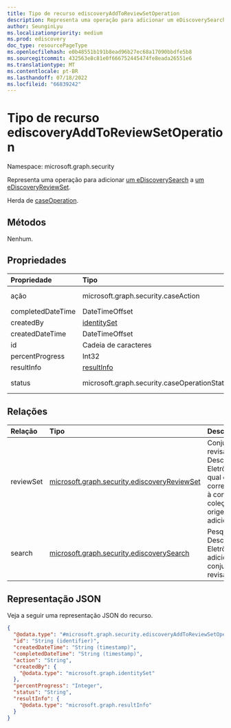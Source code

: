 ```yaml
---
title: Tipo de recurso ediscoveryAddToReviewSetOperation
description: Representa uma operação para adicionar um eDiscoverySearch a um eDiscoveryReviewSet.
author: SeunginLyu
ms.localizationpriority: medium
ms.prod: ediscovery
doc_type: resourcePageType
ms.openlocfilehash: e0b48551b191b8ead96b27ec68a17090bbdfe5b8
ms.sourcegitcommit: 432563e8c81e0f666752445474fe8eada26551e6
ms.translationtype: MT
ms.contentlocale: pt-BR
ms.lasthandoff: 07/18/2022
ms.locfileid: "66839242"
---
```

# <a name="ediscoveryaddtoreviewsetoperation-resource-type"></a>Tipo de recurso ediscoveryAddToReviewSetOperation

Namespace: microsoft.graph.security



Representa uma operação para adicionar [um eDiscoverySearch](../resources/security-ediscoverysearch.md) a [um eDiscoveryReviewSet](../resources/security-ediscoveryreviewset.md).

Herda de [caseOperation](../resources/security-caseoperation.md).

## <a name="methods"></a>Métodos
Nenhum.
## <a name="properties"></a>Propriedades
|Propriedade|Tipo|Descrição|
|:---|:---|:---|
|ação|microsoft.graph.security.caseAction| O tipo de ação que a operação representa. Os valores possíveis são: `addToReviewSet`,`applyTags`,`contentExport`,,`convertToPdf`,`estimateStatistics``purgeData`|
|completedDateTime|DateTimeOffset| A data e a hora em que a operação foi concluída. |
|createdBy|[identitySet](../resources/identityset.md)| O usuário que criou a operação. |
|createdDateTime|DateTimeOffset| A data e a hora em que a operação foi criada. |
|id|Cadeia de caracteres| A ID da operação. Somente leitura. |
|percentProgress|Int32| O progresso da operação. |
|resultInfo|[resultInfo](../resources/resultinfo.md)| Contém informações de resultado específicas de êxito e falha. |
|status|microsoft.graph.security.caseOperationStatus| O status da operação de caso. Os possíveis valores são: `notStarted`, `submissionFailed`, `running`, `succeeded`, `partiallySucceeded`, `failed`.|

## <a name="relationships"></a>Relações
|Relação|Tipo|Descrição|
|:---|:---|:---|
|reviewSet|[microsoft.graph.security.ediscoveryReviewSet](../resources/security-ediscoveryreviewset.md)|Conjunto de revisão de Descoberta Eletrônica ao qual os itens correspondentes à consulta da coleção de origem são adicionados.|
|search|[microsoft.graph.security.ediscoverySearch](../resources/security-ediscoverysearch.md)|Pesquisa de Descoberta Eletrônica que é adicionada ao conjunto de revisão.|

## <a name="json-representation"></a>Representação JSON
Veja a seguir uma representação JSON do recurso.
<!-- {
  "blockType": "resource",
  "keyProperty": "id",
  "@odata.type": "microsoft.graph.security.ediscoveryAddToReviewSetOperation",
  "baseType": "microsoft.graph.security.caseOperation",
  "openType": false
}
-->
``` json
{
  "@odata.type": "#microsoft.graph.security.ediscoveryAddToReviewSetOperation",
  "id": "String (identifier)",
  "createdDateTime": "String (timestamp)",
  "completedDateTime": "String (timestamp)",
  "action": "String",
  "createdBy": {
    "@odata.type": "microsoft.graph.identitySet"
  },
  "percentProgress": "Integer",
  "status": "String",
  "resultInfo": {
    "@odata.type": "microsoft.graph.resultInfo"
  }
}
```

